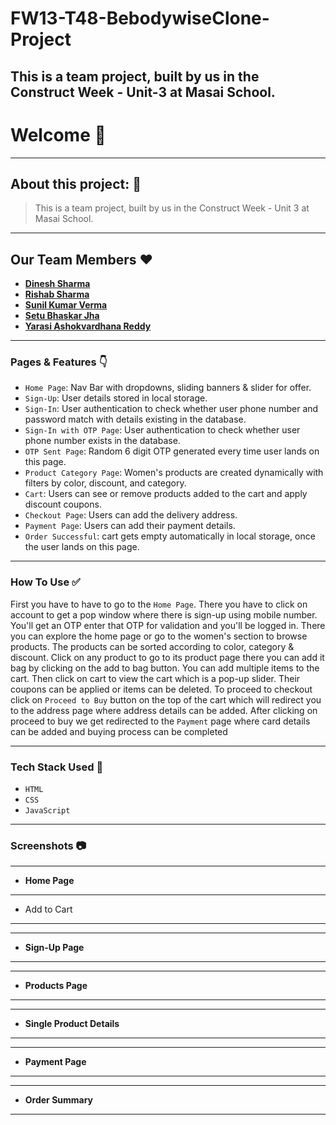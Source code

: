 # FW13-T48-BebodywiseClone-Project
This is a team project, built by us in the Construct Week - Unit-3 at Masai School.
---

# Welcome 👋

---

## About this project: 🙌

> This is a team project, built by us in the Construct Week - Unit 3 at Masai School.
> 

---

## Our Team Members ❤️

- [**Dinesh Sharma**](https://www.linkedin.com/in/dino-web/)
- [**Rishab Sharma**](https://www.linkedin.com/in/sharmarishab98)
- **[Sunil Kumar Verma](https://www.linkedin.com/in/sunilrajverma)**
- **[Setu Bhaskar Jha](https://www.linkedin.com/in/setubhaskarjha/)**
- **[Yarasi Ashokvardhana Reddy](https://www.linkedin.com/in/yarasi-ashokvardhana-reddy-33b560122/)**

---

### Pages & Features 👇

- `Home Page`: Nav Bar with dropdowns, sliding banners & slider for offer.
- `Sign-Up`: User details stored in local storage.
- `Sign-In`: User authentication to check whether user phone number and password match with details existing in the database.
- `Sign-In with OTP Page`: User authentication to check whether user phone number exists in the database.
- `OTP Sent Page`: Random 6 digit OTP generated every time user lands on this page.
- `Product Category Page`: Women's products are created dynamically with filters by color, discount, and category.
- `Cart`: Users can see or remove products added to the cart and apply discount coupons.
- `Checkout Page`: Users can add the delivery address.
- `Payment Page`: Users can add their payment details.
- `Order Successful`: cart gets empty automatically in local storage, once the user lands on this page.

---

### How To Use ✅

First you have to have to go to the `Home Page`. There you have to click on account to get a pop window where there is sign-up using mobile number. You'll get an OTP enter that OTP for validation and you'll be logged in. There you can explore the home page or go to the women's section to browse products. The products can be sorted according to color,  category & discount. Click on any product to go to its product page there you can add it bag by clicking on the add to bag button. You can add multiple items to the cart. Then click on cart to view the cart which is a pop-up slider. Their coupons can be applied or items can be deleted. To proceed to checkout click on `Proceed to Buy` button on the top of the cart which will redirect you to the address page where address details can be added. After clicking on proceed to buy we get redirected to the `Payment` page where card details can be added and buying process can be completed

---

### Tech Stack Used 🔧

- `HTML`
- `CSS`
- `JavaScript`

---

### Screenshots :camera:

---

- **Home Page**
    
 
    

---

- Add to Cart

---



---

- **Sign-Up Page**

---



---

- **Products Page**

---



---

- **Single Product Details**

---



---

- **Payment Page**

---



---

- **Order Summary**

---



